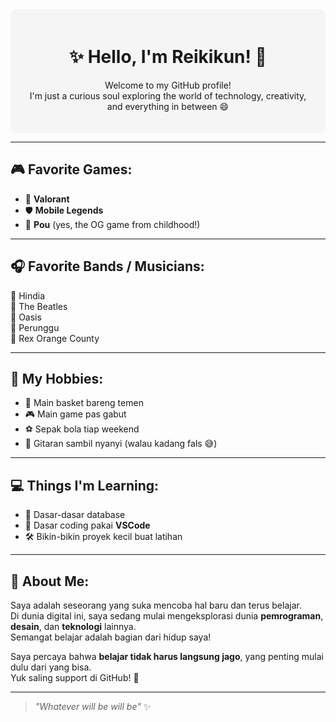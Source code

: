 


<!--  
**rizky-12312/rizky-12312** is a ✨ _special_ ✨ repository because its `README.md` (this file) appears on your GitHub profile.

Here are some ideas to get you started:

- 🔭 I’m currently working on ...
- 🌱 I’m currently learning ...
- 👯 I’m looking to collaborate on ...
- 🤔 I’m looking for help with ...
- 💬 Ask me about ...
- 📫 How to reach me: ...
- 😄 Pronouns: ...
- ⚡ Fun fact: ...
-->

<div align="center" style="background-color:#f5f5f5; padding: 20px; border-radius: 10px;">

# ✨ Hello, I'm Reikikun! 👋

Welcome to my GitHub profile!  
I'm just a curious soul exploring the world of technology, creativity, and everything in between 😄

</div>

---

## 🎮 Favorite Games:
- 🎯 **Valorant**  
- 🛡️ **Mobile Legends**  
- 🐤 **Pou** (yes, the OG game from childhood!)

---

## 🎧 Favorite Bands / Musicians:
🎵 Hindia  
🎵 The Beatles  
🎵 Oasis  
🎵 Perunggu  
🎵 Rex Orange County

---

## 🏀 My Hobbies:
- 🏀 Main basket bareng temen  
- 🎮 Main game pas gabut  
- ⚽ Sepak bola tiap weekend  
- 🎸 Gitaran sambil nyanyi (walau kadang fals 😅)

---

## 💻 Things I'm Learning:
- 💾 Dasar-dasar database  
- 🧠 Dasar coding pakai **VSCode**  
- 🛠️ Bikin-bikin proyek kecil buat latihan

---

## 👀 About Me:
Saya adalah seseorang yang suka mencoba hal baru dan terus belajar.  
Di dunia digital ini, saya sedang mulai mengeksplorasi dunia **pemrograman**, **desain**, dan **teknologi** lainnya.  
Semangat belajar adalah bagian dari hidup saya!

Saya percaya bahwa **belajar tidak harus langsung jago**, yang penting mulai dulu dari yang bisa.  
Yuk saling support di GitHub! 🚀

---

<p align= center><blockquote><i> "Whatever will be will be"</i> ✨</blockquote><p/>
